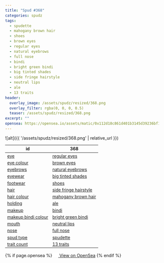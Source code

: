 ```yaml
---
title: "Spud #368"
categories: spudz
tags:
  - spudette
  - mahogany brown hair
  - shoes
  - brown eyes
  - regular eyes
  - natural eyebrows
  - full nose
  - bindi
  - bright green bindi
  - big tinted shades
  - side fringe hairstyle
  - neutral lips
  - ale
  - 13 traits
header:
  overlay_image: /assets/spudz/resized/368.png
  overlay_filter: rgba(0, 0, 0, 0.5)
  teaser: /assets/spudz/resized/368.png
excerpt: ""
opensea: https://opensea.io/assets/matic/0x112d18c861d401b3145d39236bf149f01e18beed/368
---
```

![alt]({{ '/assets/spudz/resized/368.png' | relative_url }})

| id | 368 |
|-|-|
| <a href="/traits/eye/#trait-type">eye</a> | <a href="/traits/eye/regular-eyes/1/#trait">regular eyes</a> |
| <a href="/traits/eye-colour/#trait-type">eye colour</a> | <a href="/traits/eye-colour/brown-eyes/1/#trait">brown eyes</a> |
| <a href="/traits/eyebrows/#trait-type">eyebrows</a> | <a href="/traits/eyebrows/natural-eyebrows/1/#trait">natural eyebrows</a> |
| <a href="/traits/eyewear/#trait-type">eyewear</a> | <a href="/traits/eyewear/big-tinted-shades/1/#trait">big tinted shades</a> |
| <a href="/traits/footwear/#trait-type">footwear</a> | <a href="/traits/footwear/shoes/1/#trait">shoes</a> |
| <a href="/traits/hair/#trait-type">hair</a> | <a href="/traits/hair/side-fringe-hairstyle/1/#trait">side fringe hairstyle</a> |
| <a href="/traits/hair-colour/#trait-type">hair colour</a> | <a href="/traits/hair-colour/mahogany-brown-hair/1/#trait">mahogany brown hair</a> |
| <a href="/traits/holding/#trait-type">holding</a> | <a href="/traits/holding/ale/1/#trait">ale</a> |
| <a href="/traits/makeup/#trait-type">makeup</a> | <a href="/traits/makeup/bindi/1/#trait">bindi</a> |
| <a href="/traits/makeup-bindi-colour/#trait-type">makeup bindi colour</a> | <a href="/traits/makeup-bindi-colour/bright-green-bindi/1/#trait">bright green bindi</a> |
| <a href="/traits/mouth/#trait-type">mouth</a> | <a href="/traits/mouth/neutral-lips/1/#trait">neutral lips</a> |
| <a href="/traits/nose/#trait-type">nose</a> | <a href="/traits/nose/full-nose/1/#trait">full nose</a> |
| <a href="/traits/spud-type/#trait-type">spud type</a> | <a href="/traits/spud-type/spudette/1/#trait">spudette</a> |
| <a href="/traits/trait-count/#trait-type">trait count</a> | <a href="/traits/trait-count/13-traits/1/#trait">13 traits</a> |

{% if page.opensea %}
<a href="{{page.opensea}}" class="btn btn--info" onclick="window.open(this.href, '_blank'); return false;"><img src="/assets/images/opensea.svg" width="16px"><span>  View on OpenSea</span></a>
{% endif %}
